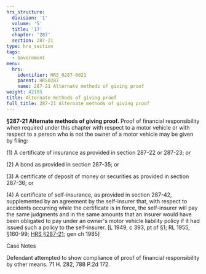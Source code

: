 ```yaml
---
hrs_structure:
  division: '1'
  volume: '5'
  title: '17'
  chapter: '287'
  section: 287-21
type: hrs_section
tags:
  - Government
menu:
  hrs:
    identifier: HRS_0287-0021
    parent: HRS0287
    name: 287-21 Alternate methods of giving proof
weight: 42105
title: Alternate methods of giving proof
full_title: 287-21 Alternate methods of giving proof
---
```

**§287-21 Alternate methods of giving proof.** Proof of financial responsibility when required under this chapter with respect to a motor vehicle or with respect to a person who is not the owner of a motor vehicle may be given by filing:

(1) A certificate of insurance as provided in section 287-22 or 287-23; or

(2) A bond as provided in section 287-35; or

(3) A certificate of deposit of money or securities as provided in section 287-36; or

(4) A certificate of self-insurance, as provided in section 287-42, supplemented by an agreement by the self-insurer that, with respect to accidents occurring while the certificate is in force, the self-insurer will pay the same judgments and in the same amounts that an insurer would have been obligated to pay under an owner's motor vehicle liability policy if it had issued such a policy to the self-insurer. [L 1949, c 393, pt of §1; RL 1955, §160-99; [HRS §287-21](/title-17/chapter-287/section-287-21/); gen ch 1985]

Case Notes

Defendant attempted to show compliance of proof of financial responsibility by other means. 71 H. 282, 788 P.2d 172.